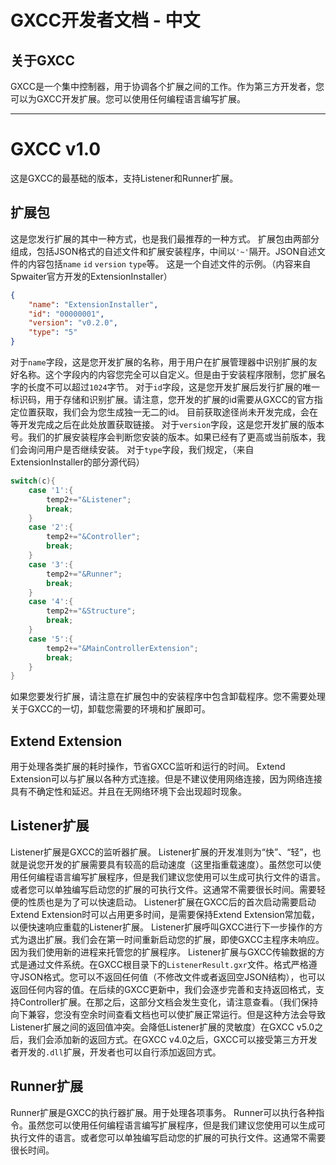 # GXCC开发者文档 - 中文

## 关于GXCC

GXCC是一个集中控制器，用于协调各个扩展之间的工作。作为第三方开发者，您可以为GXCC开发扩展。您可以使用任何编程语言编写扩展。

---

# GXCC v1.0

这是GXCC的最基础的版本，支持Listener和Runner扩展。

## 扩展包

这是您发行扩展的其中一种方式，也是我们最推荐的一种方式。
扩展包由两部分组成，包括JSON格式的自述文件和扩展安装程序，中间以`'~'`隔开。JSON自述文件的内容包括`name` `id` `version` `type`等。
这是一个自述文件的示例。（内容来自Spwaiter官方开发的ExtensionInstaller）
```json
{
    "name": "ExtensionInstaller",
    "id": "00000001",
    "version": "v0.2.0",
    "type": "5"
}
```
对于`name`字段，这是您开发扩展的名称，用于用户在扩展管理器中识别扩展的友好名称。这个字段内的内容您完全可以自定义。但是由于安装程序限制，您扩展名字的长度不可以超过`1024`字节。
对于`id`字段，这是您开发扩展后发行扩展的唯一标识码，用于存储和识别扩展。请注意，您开发的扩展的id需要从GXCC的官方指定位置获取，我们会为您生成独一无二的id。
目前获取途径尚未开发完成，会在等开发完成之后在此处放置获取链接。
对于`version`字段，这是您开发扩展的版本号。我们的扩展安装程序会判断您安装的版本。如果已经有了更高或当前版本，我们会询问用户是否继续安装。
对于`type`字段，我们规定，（来自ExtensionInstaller的部分源代码）
```cpp
switch(c){
    case '1':{
        temp2+="&Listener";
        break;
    }
    case '2':{
        temp2+="&Controller";
        break;
    }
    case '3':{
        temp2+="&Runner";
        break;
    }
    case '4':{
        temp2+="&Structure";
        break;
    }
    case '5':{
        temp2+="&MainControllerExtension";
        break;
    }
}
```
如果您要发行扩展，请注意在扩展包中的安装程序中包含卸载程序。您不需要处理关于GXCC的一切，卸载您需要的环境和扩展即可。

## Extend Extension

用于处理各类扩展的耗时操作，节省GXCC监听和运行的时间。
Extend Extension可以与扩展以各种方式连接。但是不建议使用网络连接，因为网络连接具有不确定性和延迟。并且在无网络环境下会出现超时现象。

## Listener扩展

Listener扩展是GXCC的监听器扩展。
Listener扩展的开发准则为“快”、“轻”，也就是说您开发的扩展需要具有较高的启动速度（这里指重载速度）。虽然您可以使用任何编程语言编写扩展程序，但是我们建议您使用可以生成可执行文件的语言。或者您可以单独编写启动您的扩展的可执行文件。这通常不需要很长时间。需要轻便的性质也是为了可以快速启动。
Listener扩展在GXCC后的首次启动需要启动Extend Extension时可以占用更多时间，是需要保持Extend Extension常加载，以便快速响应重载的Listener扩展。
Listener扩展呼叫GXCC进行下一步操作的方式为退出扩展。我们会在第一时间重新启动您的扩展，即使GXCC主程序未响应。因为我们使用新的进程来托管您的扩展程序。
Listener扩展与GXCC传输数据的方式是通过文件系统。在GXCC根目录下的`ListenerResult.gxr`文件。格式严格遵守JSON格式。您可以不返回任何值（不修改文件或者返回空JSON结构），也可以返回任何内容的值。在后续的GXCC更新中，我们会逐步完善和支持返回格式，支持Controller扩展。在那之后，这部分文档会发生变化，请注意查看。（我们保持向下兼容，您没有空余时间查看文档也可以使扩展正常运行。但是这种方法会导致Listener扩展之间的返回值冲突。会降低Listener扩展的灵敏度）在GXCC v5.0之后，我们会添加新的返回方式。在GXCC v4.0之后，GXCC可以接受第三方开发者开发的`.dll`扩展，开发者也可以自行添加返回方式。

## Runner扩展

Runner扩展是GXCC的执行器扩展。用于处理各项事务。
Runner可以执行各种指令。虽然您可以使用任何编程语言编写扩展程序，但是我们建议您使用可以生成可执行文件的语言。或者您可以单独编写启动您的扩展的可执行文件。这通常不需要很长时间。